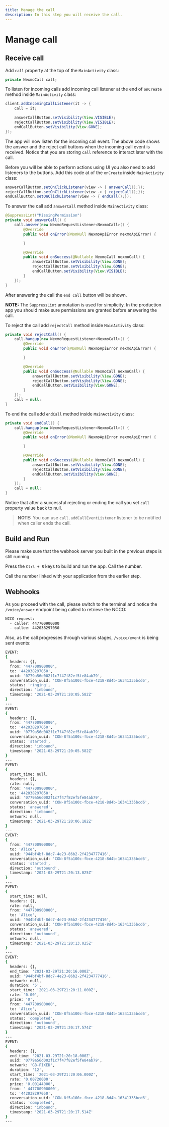 ```yaml
---
title: Manage the call
description: In this step you will receive the call.
---
```


# Manage call

## Receive call

Add `call` property at the top of the `MainActivity` class:

```java
private NexmoCall call;
```

To listen for incoming calls add incoming call listener at the end of `onCreate` method inside `MainActivity` class:

```java
client.addIncomingCallListener(it -> {
    call = it;

    answerCallButton.setVisibility(View.VISIBLE);
    rejectCallButton.setVisibility(View.VISIBLE);
    endCallButton.setVisibility(View.GONE);
});
```

The app will now listen for the incoming call event. The above code shows the answer and the reject call buttons when the incoming call event is received. Notice that you are storing `call` reference to interact later with the call.

Before you will be able to perform actions using UI you also need to add listeners to the buttons. Add this code at of the `onCreate` inside `MainActivity` class:

```java
answerCallButton.setOnClickListener(view -> { answerCall();});
rejectCallButton.setOnClickListener(view -> { rejectCall();});
endCallButton.setOnClickListener(view -> { endCall();});
```

To answer the call add `answerCall` method inside `MainActivity` class:

```java
@SuppressLint("MissingPermission")
private void answerCall() {
    call.answer(new NexmoRequestListener<NexmoCall>() {
        @Override
        public void onError(@NonNull NexmoApiError nexmoApiError) {

        }

        @Override
        public void onSuccess(@Nullable NexmoCall nexmoCall) {
            answerCallButton.setVisibility(View.GONE);
            rejectCallButton.setVisibility(View.GONE);
            endCallButton.setVisibility(View.VISIBLE);
        }
    });
}
```

After answering the call the `end call` button will be shown.

**NOTE:** The `SuppressLint` annotation is used for simplicity. In the production app you should make sure permissions are granted before answering the call.

To reject the call add `rejectCall` method inside `MainActivity` class:

```java
private void rejectCall() {
    call.hangup(new NexmoRequestListener<NexmoCall>() {
        @Override
        public void onError(@NonNull NexmoApiError nexmoApiError) {

        }

        @Override
        public void onSuccess(@Nullable NexmoCall nexmoCall) {
            answerCallButton.setVisibility(View.GONE);
            rejectCallButton.setVisibility(View.GONE);
            endCallButton.setVisibility(View.GONE);
        }
    });
    call = null;
}
```

To end the call add `endCall` method inside `MainActivity` class:

```java
private void endCall() {
    call.hangup(new NexmoRequestListener<NexmoCall>() {
        @Override
        public void onError(@NonNull NexmoApiError nexmoApiError) {

        }

        @Override
        public void onSuccess(@Nullable NexmoCall nexmoCall) {
            answerCallButton.setVisibility(View.GONE);
            rejectCallButton.setVisibility(View.GONE);
            endCallButton.setVisibility(View.GONE);
        }
    });
    call = null;
}
```

Notice that after a successful rejecting or ending the call you set `call` property value back to null.

> **NOTE:** You can use `call.addCallEventListener` listener to be notified when caller ends the call.

## Build and Run

Please make sure that the webhook server you built in the previous steps is still running. 

Press the `Ctrl + R` keys to build and run the app. Call the number.

Call the number linked with your application from the earlier step.

## Webhooks

As you proceed with the call, please switch to the terminal and notice the `/voice/answer` endpoint being called to retrieve the NCCO:

```bash
NCCO request:
  - caller: 447700900000
  - callee: 442038297050
```

Also, as the call progresses through various stages, `/voice/event` is being sent events:

```bash
EVENT:
{
  headers: {},
  from: '447700900000',
  to: '442038297050',
  uuid: '0779a56d002f1c7f47f82ef5fe84ab79',
  conversation_uuid: 'CON-8f5a100c-fbce-4218-8d4b-16341335bcd6',
  status: 'ringing',
  direction: 'inbound',
  timestamp: '2021-03-29T21:20:05.582Z'
}
---
EVENT:
{
  headers: {},
  from: '447700900000',
  to: '442038297050',
  uuid: '0779a56d002f1c7f47f82ef5fe84ab79',
  conversation_uuid: 'CON-8f5a100c-fbce-4218-8d4b-16341335bcd6',
  status: 'started',
  direction: 'inbound',
  timestamp: '2021-03-29T21:20:05.582Z'
}
---
EVENT:
{
  start_time: null,
  headers: {},
  rate: null,
  from: '447700900000',
  to: '442038297050',
  uuid: '0779a56d002f1c7f47f82ef5fe84ab79',
  conversation_uuid: 'CON-8f5a100c-fbce-4218-8d4b-16341335bcd6',
  status: 'answered',
  direction: 'inbound',
  network: null,
  timestamp: '2021-03-29T21:20:06.182Z'
}
---
EVENT:
{
  from: '447700900000',
  to: 'Alice',
  uuid: '944bf4bf-8dc7-4e23-86b2-2f4234777416',
  conversation_uuid: 'CON-8f5a100c-fbce-4218-8d4b-16341335bcd6',
  status: 'started',
  direction: 'outbound',
  timestamp: '2021-03-29T21:20:13.025Z'
}
---
EVENT:
{
  start_time: null,
  headers: {},
  rate: null,
  from: '447700900000',
  to: 'Alice',
  uuid: '944bf4bf-8dc7-4e23-86b2-2f4234777416',
  conversation_uuid: 'CON-8f5a100c-fbce-4218-8d4b-16341335bcd6',
  status: 'answered',
  direction: 'outbound',
  network: null,
  timestamp: '2021-03-29T21:20:13.025Z'
}
---
EVENT:
{
  headers: {},
  end_time: '2021-03-29T21:20:16.000Z',
  uuid: '944bf4bf-8dc7-4e23-86b2-2f4234777416',
  network: null,
  duration: '5',
  start_time: '2021-03-29T21:20:11.000Z',
  rate: '0.00',
  price: '0',
  from: '447700900000',
  to: 'Alice',
  conversation_uuid: 'CON-8f5a100c-fbce-4218-8d4b-16341335bcd6',
  status: 'completed',
  direction: 'outbound',
  timestamp: '2021-03-29T21:20:17.574Z'
}
---
EVENT:
{
  headers: {},
  end_time: '2021-03-29T21:20:18.000Z',
  uuid: '0779a56d002f1c7f47f82ef5fe84ab79',
  network: 'GB-FIXED',
  duration: '12',
  start_time: '2021-03-29T21:20:06.000Z',
  rate: '0.00720000',
  price: '0.00144000',
  from: ' 447700900000',
  to: '442038297050',
  conversation_uuid: 'CON-8f5a100c-fbce-4218-8d4b-16341335bcd6',
  status: 'completed',
  direction: 'inbound',
  timestamp: '2021-03-29T21:20:17.514Z'
}
---
```
